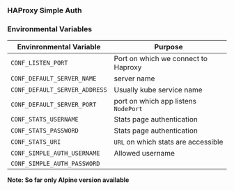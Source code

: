 ### HAProxy Simple Auth

### Environmental Variables

| Envinronmental Variable       | Purpose                              |
|-------------------------------|--------------------------------------|
| `CONF_LISTEN_PORT`            | Port on which we connect to Haproxy  |
| `CONF_DEFAULT_SERVER_NAME`    | server name                          |
| `CONF_DEFAULT_SERVER_ADDRESS` | Usually kube service name            |
| `CONF_DEFAULT_SERVER_PORT`    | port on which app listens `NodePort` |
| `CONF_STATS_USERNAME`         | Stats page authentication            |
| `CONF_STATS_PASSWORD`         | Stats page authentication            |
| `CONF_STATS_URI`              | `URL` on which stats are accessible  |
| `CONF_SIMPLE_AUTH_USERNAME`   | Allowed username                     |
| `CONF_SIMPLE_AUTH_PASSWORD`   |                                      |

**Note: So far only Alpine version available**